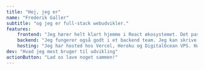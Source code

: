 ```yaml
---
title: "Hej, jeg er"
name: "Frederik Galler"
subtitle: "og jeg er full-stack webudvikler."
features:
    frontend: "Jeg hører helt klart hjemme i React økosystemet. Det passer perfekt til min tankegang og arbejdsprocess. Jeg bruger for det meste frameworkene Next og Remix."
    backend: "Jeg fungerer også godt i et backend team. Jeg kan skrive Python (Django og FastApi), Javascript/Typescript og jeg har brugt Java (Spring) på min uddannelse til samtlige opgaver. Og jeg kan også lidt SQL."
    hosting: "Jeg har hosted hos Vercel, Heroku og DigitalOcean VPS. Har også lavet egen CI/CD pipeline til få projekter."
dev: "Hvad jeg mest bruger til udvikling"
actionButton: "Lad os lave noget sammen!"
---
```

